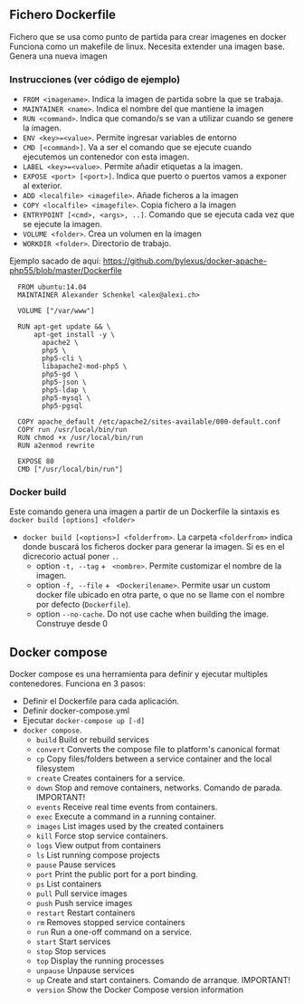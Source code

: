 ## Fichero Dockerfile

Fichero que se usa como punto de partida para crear imagenes en docker
Funciona como un makefile de linux.
Necesita extender una imagen base.
Genera una nueva imagen
### Instrucciones (ver código de ejemplo)
* `FROM <imagename>`. Indica la imagen de partida sobre la que se trabaja.
* `MAINTAINER <name>`. Indica el nombre del que mantiene la imagen
* `RUN <command>`. Indica que comando/s se van a utilizar cuando se genere la imagen.
* `ENV <key>=<value>`. Permite ingresar variables de entorno
* `CMD [<command>]`. Va a ser el comando que se ejecute cuando ejecutemos un contenedor con esta imagen.
* `LABEL <key>=<value>`. Permite añadir etiquetas a la imagen.
* `EXPOSE <port> [<port>]`. Indica que puerto o puertos vamos a exponer al exterior.
* `ADD <localfile> <imagefile>`. Añade ficheros a la imagen
* `COPY <localfile> <imagefile>`. Copia fichero a la imagen
* `ENTRYPOINT [<cmd>, <args>, ..]`. Comando que se ejecuta cada vez que se ejecute la imagen.
* `VOLUME <folder>`. Crea un volumen en la imagen
* `WORKDIR <folder>`. Directorio de trabajo.

Ejemplo sacado de aquí: https://github.com/bylexus/docker-apache-php55/blob/master/Dockerfile


      FROM ubuntu:14.04
      MAINTAINER Alexander Schenkel <alex@alexi.ch>

      VOLUME ["/var/www"]

      RUN apt-get update && \
          apt-get install -y \
            apache2 \
            php5 \
            php5-cli \
            libapache2-mod-php5 \
            php5-gd \
            php5-json \
            php5-ldap \
            php5-mysql \
            php5-pgsql

      COPY apache_default /etc/apache2/sites-available/000-default.conf
      COPY run /usr/local/bin/run
      RUN chmod +x /usr/local/bin/run
      RUN a2enmod rewrite

      EXPOSE 80
      CMD ["/usr/local/bin/run"]

### Docker build
Este comando genera una imagen a partir de un Dockerfile
la sintaxis es `docker build [options] <folder>`
* `docker build [<options>] <folderfrom>`. La carpeta `<folderfrom>` indica donde buscará los ficheros docker para generar la imagen. Si es en el dicrecorio actual poner `.`.
  * option `-t, --tag` + ` <nombre>`. Permite customizar el nombre de la imagen.
  * option `-f, --file` + ` <Dockerilename>`. Permite usar un custom docker file ubicado en otra parte, o que no se llame con el nombre por defecto (`Dockerfile`).
  * option `--no-cache`. Do not use cache when building the image. Construye desde 0

## Docker compose
Docker compose es una herramienta para definir y ejecutar multiples contenedores.
Funciona en 3 pasos:
* Definir el Dockerfile para cada aplicación.
* Definir docker-compose.yml
* Ejecutar `docker-compose up [-d]`
* `docker compose`.
  * `build`       Build or rebuild services
  * `convert`     Converts the compose file to platform's canonical format
  * `cp`          Copy files/folders between a service container and the local filesystem
  * `create`      Creates containers for a service.
  * `down`        Stop and remove containers, networks. Comando de parada. IMPORTANT!
  * `events`      Receive real time events from containers.
  * `exec`        Execute a command in a running container.
  * `images`      List images used by the created containers
  * `kill`        Force stop service containers.
  * `logs`        View output from containers
  * `ls`          List running compose projects
  * `pause`       Pause services
  * `port`        Print the public port for a port binding.
  * `ps`          List containers
  * `pull`        Pull service images
  * `push`        Push service images
  * `restart`     Restart containers
  * `rm`          Removes stopped service containers
  * `run`         Run a one-off command on a service.
  * `start`       Start services
  * `stop`        Stop services
  * `top`         Display the running processes
  * `unpause`     Unpause services
  * `up`          Create and start containers. Comando de arranque. IMPORTANT!
  * `version`     Show the Docker Compose version information
